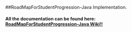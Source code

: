 ##RoadMapForStudentProgression-Java Implementation.

#### All the documentation can be found here: [RoadMapForStudentProgression-Java Wiki!!](https://github.com/EonConsulting/RoadMapForStudentProgression/wiki)

